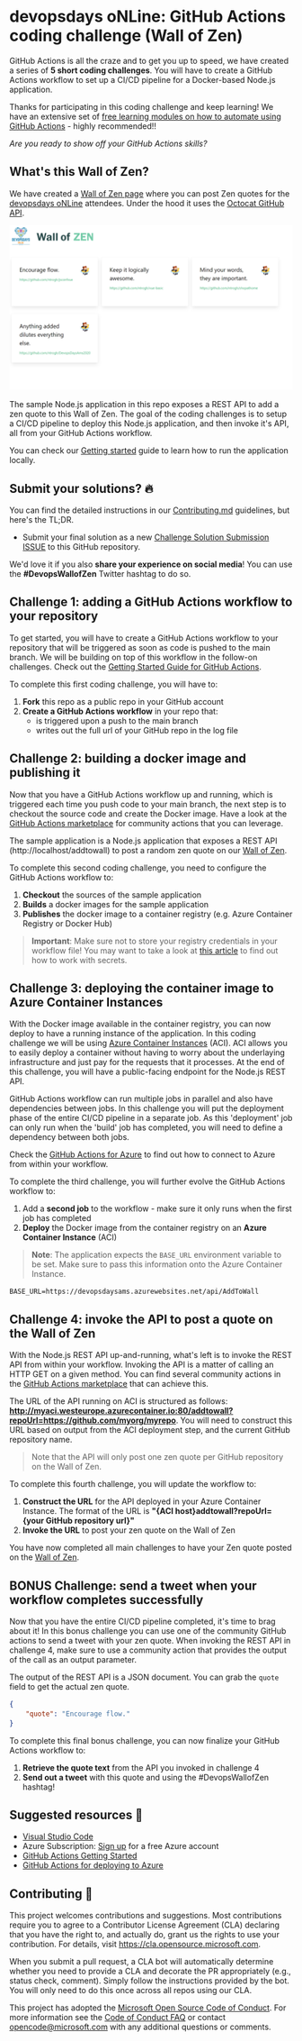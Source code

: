 # devopsdays oNLine: GitHub Actions coding challenge (Wall of Zen)

GitHub Actions is all the craze and to get you up to speed, we have created a series of **5 short coding challenges**. You will have to create a GitHub Actions workflow to set up a CI/CD pipeline for a Docker-based Node.js application.

Thanks for participating in this coding challenge and keep learning! We have an extensive set of [free learning modules on how to automate using GitHub Actions](https://docs.microsoft.com/en-us/learn/paths/automate-workflow-github-actions/?ocid=aid3016779) - highly recommended!!

*Are you ready to show off your GitHub Actions skills?*


## What's this Wall of Zen?

We have created a [Wall of Zen page](https://aka.ms/wallofzen) where you can post Zen quotes for the [devopsdays oNLine](https://devopsdays.org/events/2020-amsterdam/welcome/) attendees. Under the hood it uses the [Octocat GitHub API](https://api.github.com/octocat).


![Wall of Zen web page](./assets/wallofzen.png)

The sample Node.js application in this repo exposes a REST API to add a zen quote to this Wall of Zen. The goal of the coding challenges is to setup a CI/CD pipeline to deploy this Node.js application, and then invoke it's API, all from your GitHub Actions workflow.

You can check our [Getting started](./GettingStarted.md) guide to learn how to run the application locally.


## Submit your solutions? 🔥

You can find the detailed instructions in our [Contributing.md](Contributing.md) guidelines, but here's the TL;DR.

* Submit your final solution as a new [Challenge Solution Submission ISSUE](https://github.com/GitHub-Coding-Challenge/devopsdaysams-actions/issues/new/choose) to this GitHub repository.

We'd love it if you also **share your experience on social media**! You can use the **#DevopsWallofZen** Twitter hashtag to do so.


## Challenge 1: adding a GitHub Actions workflow to your repository

To get started, you will have to create a GitHub Actions workflow to your repository that will be triggered as soon as code is pushed to the main branch. We will be building on top of this workflow in the follow-on challenges. Check out the [Getting Started Guide for GitHub Actions](https://docs.github.com/en/actions/getting-started-with-github-actions?ocid=aid3016779).

To complete this first coding challenge, you will have to:

1. **Fork** this repo as a public repo in your GitHub account
2. **Create a GitHub Actions workflow** in your repo that:
    - is triggered upon a push to the main branch
    - writes out the full url of your GitHub repo in the log file


## Challenge 2: building a docker image and publishing it

Now that you have a GitHub Actions workflow up and running, which is triggered each time you push code to your main branch, the next step is to checkout the source code and create the Docker image. Have a look at the [GitHub Actions marketplace](https://github.com/marketplace?type=actions?ocid=aid3016779) for community actions that you can leverage.

The sample application is a Node.js application that exposes a REST API (http://localhost/addtowall) to post a random zen quote on our [Wall of Zen](https://aka.ms/wallofzen). 

To complete this second coding challenge, you need to configure the GitHub Actions workflow to:

1. **Checkout** the sources of the sample application
2. **Builds** a docker images for the sample application
3. **Publishes** the docker image to a container registry (e.g. Azure Container Registry or Docker Hub)

> **Important**: Make sure not to store your registry credentials in your workflow file! You may want to take a look at [this article](https://docs.github.com/en/actions/configuring-and-managing-workflows/using-variables-and-secrets-in-a-workflow?ocid=aid3016779) to find out how to work with secrets.


## Challenge 3: deploying the container image to Azure Container Instances

With the Docker image available in the container registry, you can now deploy to have a running instance of the application. In this coding challenge we will be using [Azure Container Instances](https://docs.microsoft.com/en-us/azure/container-instances/container-instances-overview?ocid=aid3016779) (ACI). ACI allows you to easily deploy a container without having to worry about the underlaying infrastructure and just pay for the requests that it processes. At the end of this challenge, you will have a public-facing endpoint for the Node.js REST API.

GitHub Actions workflow can run multiple jobs in parallel and also have dependencies between jobs. In this challenge you will put the deployment phase of the entire CI/CD pipeline in a separate job. As this 'deployment' job can only run when the 'build' job has completed, you will need to define a dependency between both jobs.

Check the [GitHub Actions for Azure](https://azure.microsoft.com/en-us/blog/github-actions-for-azure-is-now-generally-available/?ocid=aid3016779) to find out how to connect to Azure from within your workflow.

To complete the third challenge, you will further evolve the GitHub Actions workflow to:

1. Add a **second job** to the workflow - make sure it only runs when the first job has completed
2. **Deploy** the Docker image from the container registry on an **Azure Container Instance** (ACI)

> **Note**: The application expects the ```BASE_URL``` environment variable to be set. Make sure to pass this information onto the Azure Container Instance.

```shell
BASE_URL=https://devopsdaysams.azurewebsites.net/api/AddToWall
```


## Challenge 4: invoke the API to post a quote on the Wall of Zen

With the Node.js REST API up-and-running, what's left is to invoke the REST API from within your workflow. Invoking the API is a matter of calling an HTTP GET on a given method. You can find several community actions in the [GitHub Actions marketplace](https://github.com/marketplace?type=actions?ocid=aid3016779) that can achieve this.

The URL of the API running on ACI is structured as follows: **http://myaci.westeurope.azurecontainer.io:80/addtowall?repoUrl=https://github.com/myorg/myrepo**. You will need to construct this URL based on output from the ACI deployment step, and the current GitHub repository name.

> Note that the API will only post one zen quote per GitHub repository on the Wall of Zen.

To complete this fourth challenge, you will update the workflow to:

1. **Construct the URL** for the API deployed in your Azure Container Instance. The format of the URL is **"{ACI host}addtowall?repoUrl={your GitHub repository url}"**
2. **Invoke the URL** to post your zen quote on the Wall of Zen

You have now completed all main challenges to have your Zen quote posted on the [Wall of Zen](https://aka.ms/wallofzen).


## BONUS Challenge: send a tweet when your workflow completes successfully

Now that you have the entire CI/CD pipeline completed, it's time to brag about it! In this bonus challenge you can use one of the community GitHub actions to send a tweet with your zen quote. When invoking the REST API in challenge 4, make sure to use a community action that provides the output of the call as an output parameter. 

The output of the REST API is a JSON document. You can grab the ```quote``` field to get the actual zen quote.

```json
{ 
    "quote": "Encourage flow."
}
```

To complete this final bonus challenge, you can now finalize your GitHub Actions workflow to:

1. **Retrieve the quote text** from the API you invoked in challenge 4
2. **Send out a tweet** with this quote and using the #DevopsWallofZen hashtag!


## Suggested resources 🚀

* [Visual Studio Code](https://code.visualstudio.com?ocid=aid3016779)
* Azure Subscription: [Sign up](https://azure.microsoft.com/en-us/free/?ocid=aid3016779) for a free Azure account
* [GitHub Actions Getting Started](https://docs.github.com/en/actions/getting-started-with-github-actions?ocid=aid3016779)
* [GitHub Actions for deploying to Azure](https://github.com/Azure/actions?ocid=aid3016779)


## Contributing 🚩

This project welcomes contributions and suggestions. Most contributions require you to agree to a Contributor License Agreement (CLA) declaring that you have the right to, and actually do, grant us the rights to use your contribution. For details, visit https://cla.opensource.microsoft.com.

When you submit a pull request, a CLA bot will automatically determine whether you need to provide a CLA and decorate the PR appropriately (e.g., status check, comment). Simply follow the instructions provided by the bot. You will only need to do this once across all repos using our CLA.

This project has adopted the [Microsoft Open Source Code of Conduct](https://opensource.microsoft.com/codeofconduct/). For more information see the [Code of Conduct FAQ](https://opensource.microsoft.com/codeofconduct/faq/) or contact [opencode@microsoft.com](mailto:opencode@microsoft.com) with any additional questions or comments.
